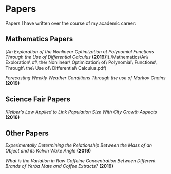 # Papers
 Papers I have written over the course of my academic career:
 
## Mathematics Papers
 
[*An Exploration of the Nonlinear Optimization of Polynomial Functions Through the Use of Differential Calculus* **(2019)**](./Mathematics/An\ Exploration\ of\ the\ Nonlinear\ Optimization\ of\ Polynomial\ Functions\ Through\ the\ Use of\ Differential\ Calculus.pdf)
 
 *Forecasting Weekly Weather Conditions Through the use of Markov Chains* **(2019)**

## Science Fair Papers

*Kleiber's Law Applied to Link Population Size With City Growth Aspects* **(2016)**

## Other Papers
 
 *Experimentally Determining the Relationship Between the Mass of an Object and its Kelvin Wake Angle* **(2019)**
 
*What is the Variation in Raw Caffeine Concentration Between Different Brands of Yerba Mate and Coffee Extracts?* **(2019)**
